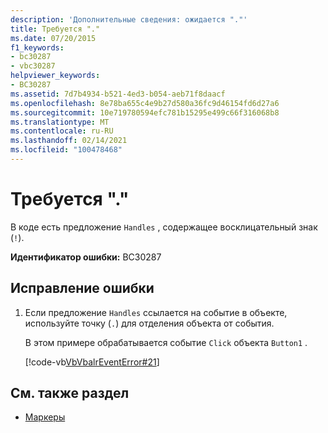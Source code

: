 ```yaml
---
description: 'Дополнительные сведения: ожидается "."'
title: Требуется "."
ms.date: 07/20/2015
f1_keywords:
- bc30287
- vbc30287
helpviewer_keywords:
- BC30287
ms.assetid: 7d7b4934-b521-4ed3-b054-aeb71f8daacf
ms.openlocfilehash: 8e78ba655c4e9b27d580a36fc9d46154fd6d27a6
ms.sourcegitcommit: 10e719780594efc781b15295e499c66f316068b8
ms.translationtype: MT
ms.contentlocale: ru-RU
ms.lasthandoff: 02/14/2021
ms.locfileid: "100478468"
---
```

# <a name="-expected"></a>Требуется "."

В коде есть предложение `Handles` , содержащее восклицательный знак (`!`).  
  
 **Идентификатор ошибки:** BC30287  
  
## <a name="to-correct-this-error"></a>Исправление ошибки  
  
1. Если предложение `Handles` ссылается на событие в объекте, используйте точку (`.`) для отделения объекта от события.  
  
     В этом примере обрабатывается событие `Click` объекта `Button1` .  
  
     [!code-vb[VbVbalrEventError#21](~/samples/snippets/visualbasic/VS_Snippets_VBCSharp/VbVbalrEventError/VB/VbVbalrEventError.vb#21)]  
  
## <a name="see-also"></a>См. также раздел

- [Маркеры](../language-reference/statements/handles-clause.md)
